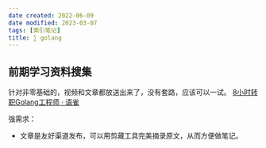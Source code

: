 ```yaml
---
date created: 2022-06-09
date modified: 2023-03-07
tags: [索引笔记]
title: ∑ golang
---
```


## 前期学习资料搜集

针对非零基础的，视频和文章都放送出来了，没有套路，应该可以一试。
[8小时转职Golang工程师 · 语雀](https://www.yuque.com/aceld/mo95lb/dsk886)

强需求：

- 文章是友好渠道发布，可以用剪藏工具完美摘录原文，从而方便做笔记。
